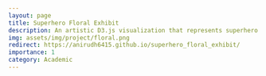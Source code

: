 ```yaml
---
layout: page
title: Superhero Floral Exhibit 
description: An artistic D3.js visualization that represents superhero traits as floral patterns.Petal shape, size, and count encode gender, intelligence, and strength respectively.
img: assets/img/project/floral.png
redirect: https://anirudh6415.github.io/superhero_floral_exhibit/
importance: 1
category: Academic
---
```


